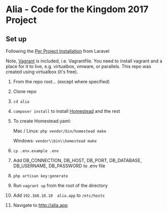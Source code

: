 # Alia - Code for the Kingdom 2017 Project

## Set up
Following the [Per Project Installation](https://laravel.com/docs/5.4/homestead#per-project-installation) from Laravel  

Note, [Vagrant](https://www.vagrantup.com/downloads.html) is included, i.e. Vagrantfile. You need to install vagrant and a place for it to live, e.g. virtualbox, vmware, or parallels. This repo was created using virtualbox (it's free).

1. From the repo root... (except where specified)
1. Clone repo
1. `cd alia`
1. `composer install` to install [Homestead](https://laravel.com/docs/5.4/homestead) and the rest
1. To create Homestead.yaml:

   Mac / Linux:
   `php vendor/bin/homestead make`

   Windows:
   `vendor\\bin\\homestead make`
1. `cp .env.example .env`
1. Add DB_CONNECTION, DB_HOST, DB_PORT, DB_DATABASE, DB_USERNAME, DB_PASSWORD to .env file
1. `php artisan key:generate`
1. Run `vagrant up` from the root of the directory
1. Add `192.168.10.10  alia.app` to `/etc/hosts` 
1. Navigate to http://alia.app
